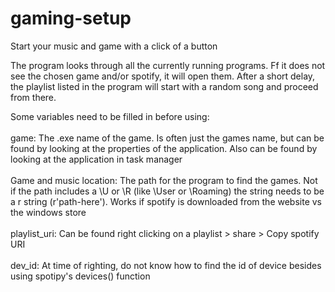 # gaming-setup
Start your music and game with a click of a button

The program looks through all the currently running programs. Ff it does not see the chosen game and/or spotify, it will open them. After a short delay, the playlist listed in the program will start with a random song and proceed from there.

Some variables need to be filled in before using:	
<br/> game: The .exe name of the game. Is often just the games name, but can be found by looking at the properties of the application. Also can be found by looking at the application in task manager
<br/><br/>  Game and music location: The path for the program to find the games. Not if the path includes a \U or \R (like \User or \Roaming) the string needs to be a r string (r'path-here'). Works if spotify is downloaded from the website vs the windows store
<br/><br/>  playlist_uri: Can be found right clicking on a playlist > share > Copy spotify URI
<br/><br/>  dev_id: At time of righting, do not know how to find the id of device besides using spotipy's devices() function

